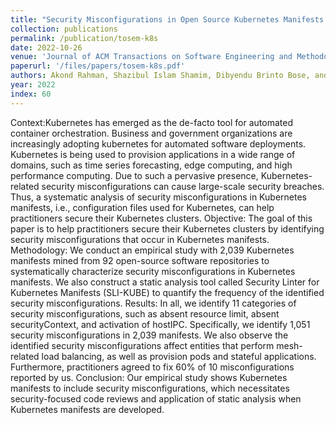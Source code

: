 ```yaml
---
title: "Security Misconfigurations in Open Source Kubernetes Manifests: An Empirical Study"
collection: publications
permalink: /publication/tosem-k8s
date: 2022-10-26
venue: 'Journal of ACM Transactions on Software Engineering and Methodology (TOSEM)'
paperurl: '/files/papers/tosem-k8s.pdf'
authors: Akond Rahman, Shazibul Islam Shamim, Dibyendu Brinto Bose, and Rahul Pandita
year: 2022
index: 60
--- 
```

Context:Kubernetes has emerged as the de-facto tool for automated container orchestration. Business and government organizations are increasingly adopting kubernetes for automated software deployments. Kubernetes is being used to provision applications in a wide range of domains, such as time series forecasting, edge computing, and high performance computing. Due to such a pervasive presence, Kubernetes-related security misconfigurations can cause large-scale security breaches. Thus, a systematic analysis of security misconfigurations in Kubernetes manifests, i.e., configuration files used for Kubernetes, can help practitioners secure their Kubernetes clusters. Objective: The goal of this paper is to help practitioners secure their Kubernetes clusters by identifying security misconfigurations that occur in Kubernetes manifests. Methodology: We conduct an empirical study with 2,039 Kubernetes manifests mined from 92 open-source software repositories to systematically characterize security misconfigurations in Kubernetes manifests. We also construct a static analysis tool called Security Linter for Kubernetes Manifests (SLI-KUBE) to quantify the frequency of the identified security misconfigurations. Results: In all, we identify 11 categories of security misconfigurations, such as absent resource limit, absent securityContext, and activation of hostIPC. Specifically, we identify 1,051 security misconfigurations in 2,039 manifests. We also observe the identified security misconfigurations affect entities that perform mesh-related load balancing, as well as provision pods and stateful applications. Furthermore, practitioners agreed to fix 60% of 10 misconfigurations reported by us. Conclusion: Our empirical study shows Kubernetes manifests to include security misconfigurations, which necessitates security-focused code reviews and application of static analysis when Kubernetes manifests are developed.   